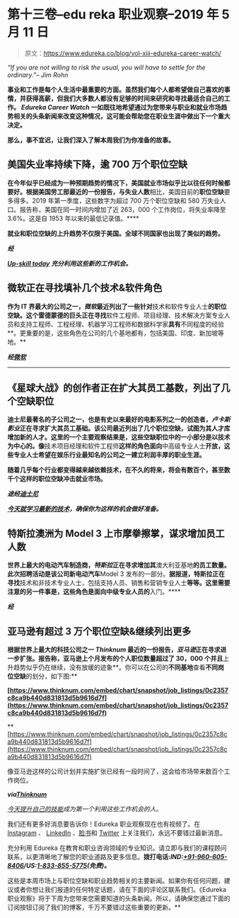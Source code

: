 # 第十三卷–edu reka 职业观察–2019 年 5 月 11 日

> 原文：<https://www.edureka.co/blog/vol-xiii-edureka-career-watch/>

*“If you are not willing to risk the usual, you will have to settle for the ordinary.”– Jim Rohn*

**事业和工作是每个人生活中最重要的方面。虽然我们每个人都希望做自己喜欢的事情，并获得高薪，但我们大多数人都没有足够的时间来研究和寻找最适合自己的工作。 *Edureka Career Watch* 一如既往地希望通过为您带来与职业和就业市场趋势相关的头条新闻来改变这种情况，这可能会帮助您在职业生涯中做出下一个重大决定。**

**那么，事不宜迟，让我们深入了解本周我们为你准备的故事。**

## ****美国失业率持续下降，逾 700 万个职位空缺****

**在今年似乎已经成为一种预期趋势的情况下，美国就业市场似乎比以往任何时候都要好。根据美国劳工部最近的一份报告，与失业人数**相比，美国目前的**职位空缺**要多得多。2019 年第一季度，这些数字为超过 700 万个职位空缺和 580 万失业人口。报告称，美国在同一时间内增加了近 263，000 个工作岗位，将失业率降至 3.6%。这是自 1953 年以来的最低记录值。****

**就业和职位空缺的上升趋势不仅限于美国。全球不同国家也出现了类似的趋势。**

*****经*****

***[Up-skill today](https://www.edureka.co/all-courses) 充分利用这些新的工作机会。***

## ****微软正在寻找填补几个技术&软件角色****

**作为 IT 界最大的公司之一，*微软*最近列出了一些针对**技术和软件专业人士**的职位空缺。这个雷德蒙德的巨头正在寻找**软件工程师、项目经理、技术解决方案专业人员和支持工程师、工程经理、机器学习工程师和数据科学家**具有**不同程度的经验**。更重要的是，这些角色在公司的几个基地都有，包括美国、印度、新加坡等地。**

*****经[微软](https://careers.microsoft.com/us/en/search-results?rt=professional)*****

****

## ****《星球大战》的创作者正在扩大其员工基数，列出了几个空缺职位****

**迪士尼最著名的子公司之一，也是有史以来最好的电影系列之一的创造者，*卢卡斯影业*正在寻求扩大其员工基础。该公司最近列出了几个职位空缺，试图为其人才库增加新的人才。这里的一个主要观察结果是，这些空缺职位中的一小部分是以技术为中心的。像**技术项目经理和软件工程师**这样的角色面向**中高级专业人士**开放，这些专业人士希望在娱乐行业最知名的公司之一建立利润丰厚的职业生涯。**

**随着几乎每个行业都变得越来越依赖技术，在不久的将来，将会有数百个，甚至数千个这样的职位空缺冲击就业市场。**

*****途经[迪士尼](https://jobs.disneycareers.com/category/lucasfilm-jobs/391-1635/54564/1)*****

***[今天就学习最新的技术](https://www.edureka.co/all-courses)，确保你为这样的机会做好准备。***

## ****特斯拉澳洲为 Model 3 上市摩拳擦掌，谋求增加员工人数****

**世界上最大的电动汽车制造商，*特斯拉*正在寻求增加其**澳大利亚基地**的员工数量。此次招聘活动是该公司新电动汽车**Model 3 发布的一部分。**据报道，特斯拉正在寻找**技术和非技术专业人士，包括支持人员、销售和营销专业人士**等等。这里需要注意的另一件事是，这些角色是面向中级专业人员的**入门。****

*****经*****

## ****亚马逊有超过 3 万个职位空缺&继续列出更多****

**根据世界上最大的科技公司之一 *Thinknum* 最近的一份报告，*亚马逊*正在寻求进一步扩张。报告称，亚马逊上个月发布的个人职位数量超过了 30，000 个并且**上升趋势似乎仍在继续，没有放缓的迹象**。你可以在公司的**不同基地**查看**不同岗位空缺**的划分，如下图:**

**[https://www.thinknum.com/embed/chart/snapshot/job_listings/0c2357c8ca9b440d831813d5b9616d7f](https://www.thinknum.com/embed/chart/snapshot/job_listings/0c2357c8ca9b440d831813d5b9616d7f)**

**[https://www.thinknum.com/embed/chart/snapshot/job_listings/0c2357c8ca9b440d831813d5b9616d7f](https://www.thinknum.com/embed/chart/snapshot/job_listings/0c2357c8ca9b440d831813d5b9616d7f)

像亚马逊这样的公司计划并实施扩张已经有一段时间了，这会给市场带来数百个工作岗位。

***via[Thinknum](https://media.thinknum.com/articles/amazon-is-still-coming-to-new-york-warehouse-hiring-increases/)***

*[今天提升自己的技能](https://www.edureka.co/all-courses)成为第一个利用这些工作机会的人。*

我们还有更多好消息要告诉你！Edureka 职业观察现在也有视频了。在 [Instagram](https://www.instagram.com/edureka.co/) 、 [LinkedIn](https://www.linkedin.com/company/edureka/) 、[脸书](https://www.facebook.com/edurekaIN/)和 [Twitter](https://twitter.com/edurekaIN) 上关注我们，永远不要错过最新消息。

充分利用 Edureka 在教育和职业咨询领域的专业知识。请立即与我们的课程顾问联系，以更清晰地了解您的职业道路及更多信息。**拨打电话:*IND:[+91-960-605-8406](tel:9606058406)/*US:[1-833-855-5775](tel:18338555775)(免费)*。***

这些是本周市场上与职位空缺和职业趋势相关的主要新闻。如果你有任何问题，建议或者你想让我们报道的任何特定话题，请在下面的评论区联系我们。《Edureka 职业观察》将于下周为您带来您需要知道的头条新闻。所以，请确保您通过下面的订阅按钮订阅了我们的博客，千万不要错过这些重要的更新。**